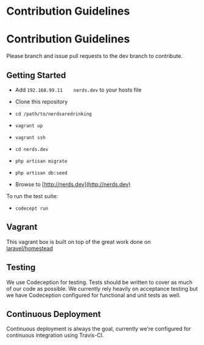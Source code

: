 # Contribution Guidelines

# Contribution Guidelines

Please branch and issue pull requests to the dev branch to contribute.

## Getting Started

* Add ```192.168.99.11    nerds.dev``` to your hosts file

* Clone this repository
* ```cd /path/to/nerdsaredrinking```
* ```vagrant up```
* ```vagrant ssh```
* ```cd nerds.dev```
* ```php artisan migrate```
* ```php artisan db:seed```
* Browse to [http://nerds.dev](http://nerds.dev)

To run the test suite:

* ```codecept run```

## Vagrant

This vagrant box is built on top of the great work done on [laravel/homestead](https://github.com/laravel/homestead)

## Testing

We use Codeception for testing. Tests should be written to cover as much of our code as possible. We currently rely heavily on acceptance testing but we have Codeception configured for functional and unit tests as well.

## Continuous Deployment

Continuous deployment is always the goal, currently we're configured for continuous integration using Travis-CI.

